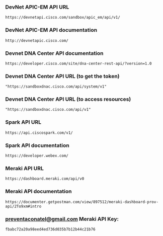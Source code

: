 ### DevNet APIC-EM API URL

```
https://devnetapi.cisco.com/sandbox/apic_em/api/v1/
```

### DevNet APIC-EM API documentation

```
http://devnetapic.cisco.com/
```

### Devnet DNA Center API documentation

```
https://developer.cisco.com/site/dna-center-rest-api/?version=1.0
```

### Devnet DNA Center API URL (to get the token)

```
"https://sandboxdnac.cisco.com/api/system/v1"
```

### Devnet DNA Center API URL (to access resources)

```
"https://sandboxdnac.cisco.com/api/v1"
```

### Spark API URL

```
https://api.ciscospark.com/v1/
```

### Spark API documentation

```
https://developer.webex.com/
```

### Meraki API URL

```
https://dashboard.meraki.com/api/v0
```

### Meraki API documentation

```
https://documenter.getpostman.com/view/897512/meraki-dashboard-prov-api/2To9xm#intro
```

### preventaconatel@gmail.com Meraki API Key:

```
fbabc72a20a98eed4ed736d035b7b12b44c21b76
```
